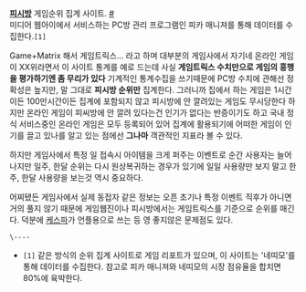 **[피시방](%ED%94%BC%EC%8B%9C%EB%B0%A9.md)** 게임순위 집계 사이트. [#](http://www.gametrics.com)  
미디어 웹아이에서 서비스하는 PC방 관리 프로그램인 피카 매니져를 통해 데이터를 수집한다.`[1]`

Game+Matrix 해서 게임트릭스... 라고 하며 대부분의 게임사에서 자기네 온라인 게임이 XX위라면서 이 사이트 통계를 예로 드는데
사실 **게임트릭스 수치만으로 게임의 흥행을 평가하기엔 좀 무리가 있다** 기계적인 통계수집을 쓰기때문에 PC방 수치에 관해선 정확성은
높지만, 말 그대로 **피시방 순위만** 집계한다. 그러니까 집에서 하는 게임은 1시간이든 100만시간이든 집계에 포함되지 않고 피시방에 안
깔려있는 게임도 무시당한다 하지만 온라인 게임이 피씨방에 안 깔려 있다는건 인기가 없다는 반증이기도 하고 국내 정식 서비스중인 온라인 게임은
모두 등록되어 있어 집계에 활용되기에 어떠한 게임이 인기를 끌고 있나를 알고 있는 점에선 **그나마** 객관적인 지표라 볼 수 있다.

하지만 게임사에서 특정 일 접속시 아이템을 크게 퍼주는 이벤트로 순간 사용자는 늘어나지만 일주, 한달 순위는 다시 원상복귀하는 경우가 있기에
일일 사용량만 보지 말고 한주, 한달 사용량을 보는것 역시 중요하다.

어찌됐든 게임사에서 실제 동접자 같은 정보는 오픈 초기나 특정 이벤트 직후가 아니면 거의 풀지 않기 때문에 게임웹진이나 피시방에서는
게임트릭스를 기준으로 순위를 매긴다. 덕분에 [케스파](%EC%BC%80%EC%8A%A4%ED%8C%8C.md)가 언플용으로 쓰는 등
영 좋지않은 문제점도 있다.

`\----`

  * `[1]` 같은 방식의 순위 집계 사이트로 게임 리포트가 있으며, 이 사이트는 '네띠모'를 통해 데이터를 수집한다. 참고로 피카 매니져와 네띠모의 시장 점유율을 합치면 80%에 육박한다.

